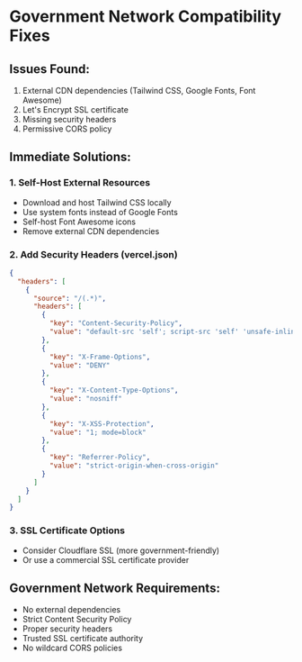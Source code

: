 # Government Network Compatibility Fixes

## Issues Found:
1. External CDN dependencies (Tailwind CSS, Google Fonts, Font Awesome)
2. Let's Encrypt SSL certificate 
3. Missing security headers
4. Permissive CORS policy

## Immediate Solutions:

### 1. Self-Host External Resources
- Download and host Tailwind CSS locally
- Use system fonts instead of Google Fonts
- Self-host Font Awesome icons
- Remove external CDN dependencies

### 2. Add Security Headers (vercel.json)
```json
{
  "headers": [
    {
      "source": "/(.*)",
      "headers": [
        {
          "key": "Content-Security-Policy",
          "value": "default-src 'self'; script-src 'self' 'unsafe-inline'; style-src 'self' 'unsafe-inline'; font-src 'self'; img-src 'self' data:; connect-src 'self'"
        },
        {
          "key": "X-Frame-Options", 
          "value": "DENY"
        },
        {
          "key": "X-Content-Type-Options",
          "value": "nosniff"
        },
        {
          "key": "X-XSS-Protection",
          "value": "1; mode=block"
        },
        {
          "key": "Referrer-Policy",
          "value": "strict-origin-when-cross-origin"
        }
      ]
    }
  ]
}
```

### 3. SSL Certificate Options
- Consider Cloudflare SSL (more government-friendly)
- Or use a commercial SSL certificate provider

## Government Network Requirements:
- No external dependencies
- Strict Content Security Policy
- Proper security headers
- Trusted SSL certificate authority
- No wildcard CORS policies